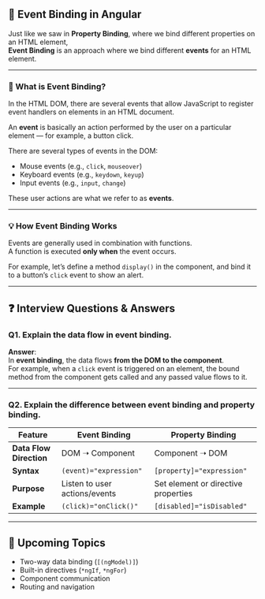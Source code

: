 ## 📁 Event Binding in Angular

Just like we saw in **Property Binding**, where we bind different properties on an HTML element,  
**Event Binding** is an approach where we bind different **events** for an HTML element.

---

### 🧠 What is Event Binding?

In the HTML DOM, there are several events that allow JavaScript to register event handlers on elements in an HTML document.

An **event** is basically an action performed by the user on a particular element — for example, a button click.

There are several types of events in the DOM:

- Mouse events (e.g., `click`, `mouseover`)
- Keyboard events (e.g., `keydown`, `keyup`)
- Input events (e.g., `input`, `change`)
  
These user actions are what we refer to as **events**.

---

### 💡 How Event Binding Works

Events are generally used in combination with functions.  
A function is executed **only when** the event occurs.

For example, let’s define a method `display()` in the component, and bind it to a button’s `click` event to show an alert.

---


## ❓ Interview Questions & Answers

### Q1. Explain the data flow in event binding.
**Answer**:  
In **event binding**, the data flows **from the DOM to the component**.  
For example, when a `click` event is triggered on an element, the bound method from the component gets called and any passed value flows to it.

---

### Q2. Explain the difference between event binding and property binding.

| Feature            | Event Binding               | Property Binding              |
|--------------------|-----------------------------|-------------------------------|
| **Data Flow Direction** | DOM ➝ Component              | Component ➝ DOM              |
| **Syntax**         | `(event)="expression"`       | `[property]="expression"`     |
| **Purpose**        | Listen to user actions/events| Set element or directive properties |
| **Example**        | `(click)="onClick()"`        | `[disabled]="isDisabled"`     |

---

## 📌 Upcoming Topics

- Two-way data binding (`[(ngModel)]`)
- Built-in directives (`*ngIf`, `*ngFor`)
- Component communication
- Routing and navigation
